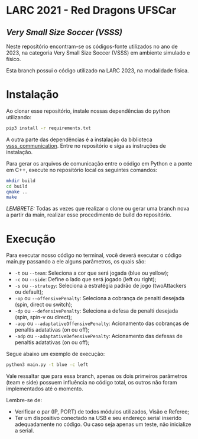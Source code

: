 # LARC 2021 - Red Dragons UFSCar
## _Very Small Size Soccer (VSSS)_

Neste repositório encontram-se os códigos-fonte utilizados no ano de 2023, na categoria Very Small Size Soccer (VSSS) em ambiente simulado e físico.

Esta branch possui o código utilizado na LARC 2023, na modalidade física.

# Instalação

Ao clonar esse repositório, instale nossas dependências do python utilizando:

```sh
pip3 install -r requirements.txt
```

A outra parte das dependências é a instalação da biblioteca [vsss_communication](https://github.com/Red-Dragons-UFSCar/vsss_communication). Entre no repositório e siga as instruções de instalação.

Para gerar os arquivos de comunicação entre o código em Python e a ponte em C++, execute no repositório local os seguintes comandos:

```sh
mkdir build
cd build
qmake ..
make
```

*LEMBRETE:* Todas as vezes que realizar o clone ou gerar uma branch nova a partir da main, realizar esse procedimento de build do repositório.

# Execução

Para executar nosso código no terminal, você deverá executar o código main.py passando a ele alguns parâmetros, os quais são:
- ```-t``` ou ```--team```: Seleciona a cor que será jogada (blue ou yellow);
- ```-c``` ou ```--side```: Define o lado que será jogado (left ou right);
- ```-s``` ou ```--strategy```: Seleciona a estratégia padrão de jogo (twoAttackers ou default);
- ```-op``` ou ```--offensivePenalty```: Seleciona a cobrança de penalti desejada (spin, direct ou switch);
- ```-dp``` ou ```--defensivePenalty```: Seleciona a defesa de penalti desejada (spin, spin-v ou direct);
- ```-aop``` ou ```--adaptativeOffensivePenalty```: Acionamento das cobranças de penaltis adatativas (on ou off);
- ```-adp``` ou ```--adaptativeDefensivePenalty```: Acionamento das defesas de penaltis adatativas (on ou off);

Segue abaixo um exemplo de execução:

```sh
python3 main.py -t blue -c left
```

Vale ressaltar que para essa branch, apenas os dois primeiros parâmetros (team e side) possuem influência no código total, os outros não foram implementados até o momento.

Lembre-se de:
- Verificar o par (IP, PORT) de todos módulos utilizados, Visão e Referee;
- Ter um dispositivo conectado na USB e seu endereço serial inserido adequadamente no código. Ou caso seja apenas um teste, não inicialize a serial.
